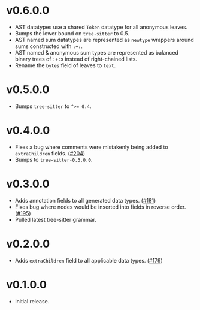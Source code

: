 # v0.6.0.0

* AST datatypes use a shared `Token` datatype for all anonymous leaves.
* Bumps the lower bound on `tree-sitter` to 0.5.
* AST named sum datatypes are represented as `newtype` wrappers around sums constructed with `:+:`.
* AST named & anonymous sum types are represented as balanced binary trees of `:+:`s instead of right-chained lists.
* Rename the `bytes` field of leaves to `text`.

# v0.5.0.0

* Bumps `tree-sitter` to `^>= 0.4`.

# v0.4.0.0

* Fixes a bug where comments were mistakenly being added to `extraChildren` fields. ([#204](https://github.com/tree-sitter/haskell-tree-sitter/pull/203))
* Bumps to `tree-sitter-0.3.0.0`.

# v0.3.0.0

* Adds annotation fields to all generated data types. ([#181](https://github.com/tree-sitter/haskell-tree-sitter/pull/181))
* Fixes bug where nodes would be inserted into fields in reverse order. ([#195](https://github.com/tree-sitter/haskell-tree-sitter/issues/195))
* Pulled latest tree-sitter grammar.

# v0.2.0.0

* Adds `extraChildren` field to all applicable data types. ([#179](https://github.com/tree-sitter/haskell-tree-sitter/pull/179))

# v0.1.0.0

* Initial release.
